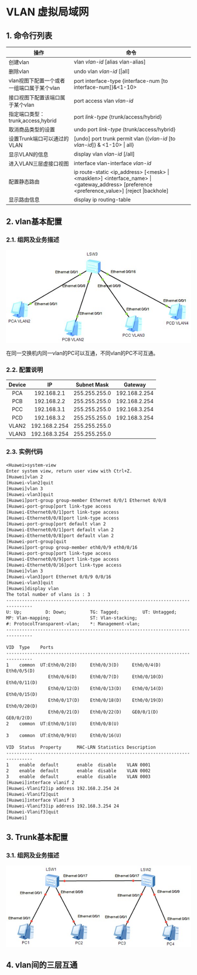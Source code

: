 # VLAN 虚拟局域网


## 1. 命令行列表
   
   操作|命令
   ---|---
   创建vlan|vlan *vlan-id* [alias vlan-alias]
   删除vlan|undo vlan *vlan-id* [\|all]
   vlan视图下配置一个或者一组端口属于某个vlan|port interface-type {interface-num [to interface-num]}&<1-10>
   接口视图下配置该端口属于某个vlan|port access vlan *vlan-id*
   指定端口类型：trunk,access,hybrid|port *link-type* {trunk/access/hybrid}
   取消商品类型的设置|undo port *link-type* {trunk/access/hybrid}
   设置Trunk端口可以通过的VLAN|[undo] port trunk permit vlan {{*vlan-id* [to *vlan-id*]} & <1-10> \| all}
   显示VLAN的信息|display vlan *vlan-id* [/all]
   进入VLAN三层虚接口视图|interface vlan-interface *vlan-id*
   配置静态路由|ip route-static <ip_address> [\<mesk\> \| \<masklen\>] \<interface_name\> \| \<gateway_address\> [preference <preference_value>] [reject \|backhole]
   显示路由信息|display ip routing-table

## 2. vlan基本配置

   ### 2.1. 组网及业务描述

   ![vlan](../pics/vlan-001.jpg "vlan基本设置001")
   
   在同一交换机内同一vlan的PC可以互通，不同vlan的PC不可互通。

   ### 2.2. 配置说明

Device|IP|Subnet Mask|Gateway
:-:|:-:|:-:|:-:
PCA|192.168.2.1|255.255.255.0|192.168.2.254
PCB|192.168.2.2|255.255.255.0|192.168.2.254
PCC|192.168.3.1|255.255.255.0|192.168.3.254
PCD|192.168.3.2|255.255.255.0|192.168.3.254
VLAN2|192.168.2.254|255.255.255.0|
VLAN3|192.168.3.254|255.255.255.0|

   ### 2.3. 实例代码

```
<Huawei>system-view 
Enter system view, return user view with Ctrl+Z.
[Huawei]vlan 2
[Huawei-vlan2]quit
[Huawei]vlan 3
[Huawei-vlan3]quit
[Huawei]port-group group-member Ethernet 0/0/1 Ethernet 0/0/8
[Huawei-port-group]port link-type access
[Huawei-Ethernet0/0/1]port link-type access
[Huawei-Ethernet0/0/8]port link-type access
[Huawei-port-group]port default vlan 2
[Huawei-Ethernet0/0/1]port default vlan 2
[Huawei-Ethernet0/0/8]port default vlan 2
[Huawei-port-group]quit
[Huawei]port-group group-member eth0/0/9 eth0/0/16
[Huawei-port-group]port link-type access
[Huawei-Ethernet0/0/9]port link-type access
[Huawei-Ethernet0/0/16]port link-type access
[Huawei]vlan 3
[Huawei-vlan3]port Ethernet 0/0/9 0/0/16
[Huawei-vlan3]quit
[Huawei]display vlan
The total number of vlans is : 3
--------------------------------------------------------------------------------
U: Up;         D: Down;         TG: Tagged;         UT: Untagged;
MP: Vlan-mapping;               ST: Vlan-stacking;
#: ProtocolTransparent-vlan;    *: Management-vlan;
--------------------------------------------------------------------------------

VID  Type    Ports                                                          
--------------------------------------------------------------------------------
1    common  UT:Eth0/0/2(D)     Eth0/0/3(D)     Eth0/0/4(D)     Eth0/0/5(D)     
                Eth0/0/6(D)     Eth0/0/7(D)     Eth0/0/10(D)    Eth0/0/11(D)    
                Eth0/0/12(D)    Eth0/0/13(D)    Eth0/0/14(D)    Eth0/0/15(D)    
                Eth0/0/17(D)    Eth0/0/18(D)    Eth0/0/19(D)    Eth0/0/20(D)    
                Eth0/0/21(D)    Eth0/0/22(D)    GE0/0/1(D)      GE0/0/2(D)      
2    common  UT:Eth0/0/1(U)     Eth0/0/8(U)                                     

3    common  UT:Eth0/0/9(U)     Eth0/0/16(U)                                    

VID  Status  Property      MAC-LRN Statistics Description      
--------------------------------------------------------------------------------
1    enable  default       enable  disable    VLAN 0001                         
2    enable  default       enable  disable    VLAN 0002                         
3    enable  default       enable  disable    VLAN 0003                         
[Huawei]interface vlanif 2
[Huawei-Vlanif2]ip address 192.168.2.254 24
[Huawei-Vlanif2]quit
[Huawei]interface Vlanif 3
[Huawei-Vlanif3]ip address 192.168.3.254 24
[Huawei-Vlanif3]quit
[Huawei]
```

## 3. Trunk基本配置

   ### 3.1. 组网及业务描述
![vlan](../pics/vlan-002.jpg "Trunk基本配置002")
## 4. vlan间的三层互通